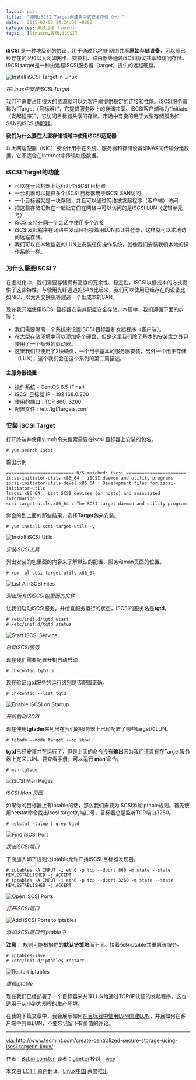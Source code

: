 ```yaml
---
layout: post
title:	"使用iSCSI Target创建集中式安全存储（一）"
date:	2015-03-02 14:24:00 +0800 
categories:	系统运维 linuxcn 
tags:	[linuxcn,存储,iSCSI]
---
```



**iSCSI** 是一种块级别的协议，用于通过TCP/IP网络共享**原始存储设备**，可以用已经存在的IP和以太网如网卡、交换机、路由器等通过iSCSI协议共享和访问存储。iSCSI target是一种由远程iSCSI服务器（target）提供的远程硬盘。


![Install iSCSI Target in Linux](/Asserts/Images/album/201503/02/142405cn0z3sr7bbbu77i3.jpg)


*在Linux中安装iSCSI Target*


我们不需要占用很大的资源就可以为客户端提供稳定的连接和性能。iSCSI服务器称为“Target（目标器）”，它提供服务器上的存储共享。iSCSI客户端称为“Initiator（发起程序）”，它访问目标器共享的存储。市场中有卖的用于大型存储服务如SAN的iSCSI适配器。


**我们为什么要在大型存储领域中使用iSCSI适配器**


以太网适配器（NIC）被设计用于在系统、服务器和存储设备如NAS间传输分组数据，它不适合在Internet中传输块级数据。


### iSCSI Target的功能


* 可以在一台机器上运行几个iSCSI 目标器
* 一台机器可以提供多个iSCSI 目标器用于iSCSI SAN访问
* 一个目标器就是一块存储，并且可以通过网络被发起程序（客户端）访问
* 把这些存储汇聚在一起让它们在网络中可以访问的是iSCSI LUN（逻辑单元号）
* iSCSI支持在同一个会话中使用多个连接
* iSCSI发起程序在网络中发现目标接着用LUN验证并登录，这样就可以本地访问远程存储。
* 我们可以在本地挂载的LUN上安装任何操作系统，就像我们安装我们本地的操作系统一样。


### 为什么需要iSCSI？


在虚拟化中，我们需要存储拥有高度的冗余性、稳定性，iSCSI以低成本的方式提供了这些特性。与使用光纤通道的SAN比起来，我们可以使用已经存在的设备比如NIC、以太网交换机等建造一个低成本的SAN。


现在我开始使用iSCSI 目标器安装并配置安全存储。本篇中，我们遵循下面的步骤：


* 我们需要隔离一个系统来设置iSCSI 目标器和发起程序（客户端）。
* 在大型存储环境中可以添加多个硬盘，但是这里我们除了基本的安装盘之外只使用了一个额外的驱动器。
* 这里我们只使用了2块硬盘，一个用于基本的服务器安装，另外一个用于存储（LUN），这个我们会在这个系列的第二篇描述。


#### 主服务器设置


* 操作系统 – CentOS 6.5 (Final)
* iSCSI 目标器 IP – 192.168.0.200
* 使用的端口 : TCP 860, 3260
* 配置文件 : /etc/tgt/targets.conf


### 安装 iSCSI Target


打开终端并使用yum命令来搜索需要在iscsi 目标器上安装的包名。



```
# yum search iscsi

```

输出示例



```
========================== N/S matched: iscsi =======================
iscsi-initiator-utils.x86_64 : iSCSI daemon and utility programs
iscsi-initiator-utils-devel.x86_64 : Development files for iscsi-initiator-utils
lsscsi.x86_64 : List SCSI devices (or hosts) and associated information
scsi-target-utils.x86_64 : The SCSI target daemon and utility programs

```

你会的到上面的那些结果，选择**Target**包来安装。



```
# yum install scsi-target-utils -y

```

![Install iSCSI Utils](/Asserts/Images/album/201503/02/142406e4vexvl2aqxayjja.jpg)


*安装iSCSI工具*


列出安装的包里面的内容来了解默认的配置、服务和man页面的位置。



```
# rpm -ql scsi-target-utils.x86_64

```

![List All iSCSI Files](/Asserts/Images/album/201503/02/142407rkv6v1ev168k12kk.jpg)


*列出所有的iSCSI包里面的文件*


让我们启动iSCSI服务，并检查服务运行的状态，iSCSI的服务名是**tgtd**。



```
# /etc/init.d/tgtd start
# /etc/init.d/tgtd status

```

![Start iSCSI Service](/Asserts/Images/album/201503/02/142408vl04o120l2cyzz50.jpg)


*启动iSCSI服务*


现在我们需要配置开机自动启动。



```
# chkconfig tgtd on

```

现在验证tgtd服务的运行级别是否配置正确。



```
# chkconfig --list tgtd

```

![Enable iSCSI on Startup](/Asserts/Images/album/201503/02/142408ddsnl4zdq433aqzl.jpg)


*开机启动iSCSI*


现在使用**tgtadm**来列出在我们的服务器上已经配置了哪些target和LUN。



```
# tgtadm --mode target --op show

```

**tgtd**已经安装并在运行了，但是上面的命令没有**输出**因为我们还没有在Target服务器上定义LUN。要查看手册，可以运行‘**man**‘命令。



```
# man tgtadm

```

![iSCSI Man Pages](/Asserts/Images/album/201503/02/142409ulsul7w2djtu9fsl.jpg)


*iSCSI Man 页面*


如果你的目标器上有iptable的话，那么我们需要为iSCSI添加iptable规则。首先使用netstat命令找出iscsi target的端口号，目标器总是监听TCP端口3260。



```
# netstat -tulnp | grep tgtd

```

![Find iSCSI Port](/Asserts/Images/album/201503/02/142410g11xzpx9bdx1zzdr.jpg)


*找出iSCSI端口*


下面加入如下规则让iptable允许广播iSCSI 目标器发现包。



```
# iptables -A INPUT -i eth0 -p tcp --dport 860 -m state --state NEW,ESTABLISHED -j ACCEPT
# iptables -A INPUT -i eth0 -p tcp --dport 3260 -m state --state NEW,ESTABLISHED -j ACCEPT

```

![Open iSCSI Ports](/Asserts/Images/album/201503/02/142411flaadxtavta4tlzh.jpg)


*打开iSCSI端口*


![Add iSCSI Ports to Iptables](/Asserts/Images/album/201503/02/142412j5xb76t79n6x9n56.jpg)


*添加iSCSI端口到iptable中*


**注意**： 规则可能根据你的**默认链策略**而不同。接着保存iptable并重启该服务。



```
# iptables-save
# /etc/init.d/iptables restart

```

![Restart iptables](/Asserts/Images/album/201503/02/142413azw542xmq3rwfek4.jpg)


*重启iptable*


现在我们已经部署了一个目标器来共享LUN给通过TCP/IP认证的发起程序。这也适用于从小到大规模的生产环境。


在我的下篇文章中，我会展示如何[在目标器中使用LVM创建LUN](http://www.tecmint.com/create-luns-using-lvm-in-iscsi-target/)，并且如何在客户端中共享LUN，不要忘记留下有价值的评论。




---


via: <http://www.tecmint.com/create-centralized-secure-storage-using-iscsi-targetin-linux/>


作者：[Babin Lonston](http://www.tecmint.com/author/babinlonston/) 译者：[geekpi](https://github.com/geekpi) 校对：[wxy](https://github.com/wxy)


本文由 [LCTT](https://github.com/LCTT/TranslateProject) 原创翻译，[Linux中国](http://linux.cn/) 荣誉推出

